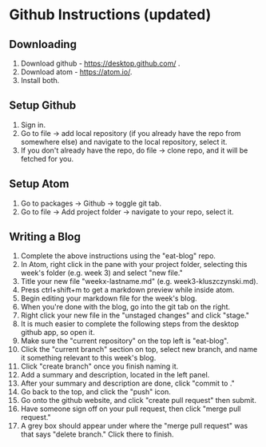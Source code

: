 ﻿# Github Instructions (updated)


## Downloading


1. Download github - https://desktop.github.com/ .
2. Download atom - https://atom.io/.
3. Install both.


## Setup Github


1. Sign in.
2. Go to file -> add local repository (if you already have the repo from somewhere else) and navigate to the local repository, select it.
3. If you don't already have the repo, do file -> clone repo, and it will be fetched for you.


## Setup Atom


1. Go to packages -> Github -> toggle git tab.
2. Go to file -> Add project folder -> navigate to your repo, select it.


## Writing a Blog


1. Complete the above instructions using the "eat-blog" repo.
2.  In Atom, right click in the pane with your project folder, selecting this week's folder (e.g. week 3) and select "new file."
3. Title your new file "weekx-lastname.md" (e.g. week3-kluszczynski.md).
4. Press ctrl+shift+m to get a markdown preview while inside atom.
5. Begin editing your markdown file for the week's blog.
6. When you're done with the blog, go into the git tab on the right.
7. Right click your new file in the "unstaged changes" and click "stage."
8. It is much easier to complete the following steps from the desktop github app, so open it.
9. Make sure the "current repository" on the top left is "eat-blog".
10. Click the "current branch" section on top, select new branch, and name it something relevant to this week's blog.
11. Click "create branch" once you finish naming it.
12. Add a summary and description, located in the left panel.
13. After your summary and description are done, click "commit to <branchname>."
14. Go back to the top, and click the "push" icon.
15. Go onto the github website, and click "create pull request" then submit.
16. Have someone sign off on your pull request, then click "merge pull request."
17. A grey box should appear under where the "merge pull request" was that says "delete branch." Click there to finish.